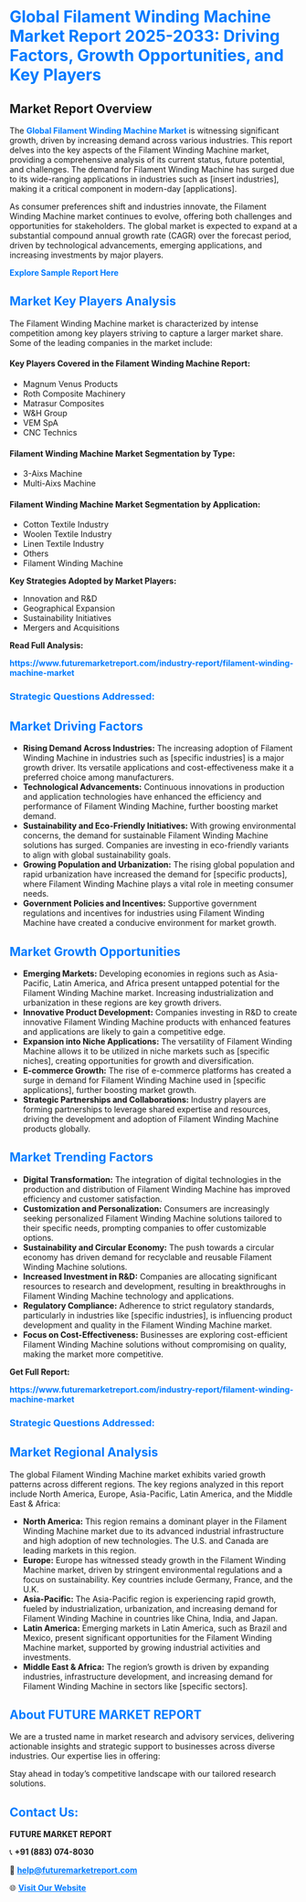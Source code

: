 <h1 style="color: #007BFF;">Global Filament Winding Machine Market Report 2025-2033: Driving Factors, Growth Opportunities, and Key Players</h1>

<section id="overview">
<h2>Market Report Overview</h2>
<p>The <a href="https://www.futuremarketreport.com/industry-report/filament-winding-machine-market" style="color: #007BFF; text-decoration: none;"><strong>Global Filament Winding Machine Market</strong></a> is witnessing significant growth, driven by increasing demand across various industries. This report delves into the key aspects of the Filament Winding Machine market, providing a comprehensive analysis of its current status, future potential, and challenges. The demand for Filament Winding Machine has surged due to its wide-ranging applications in industries such as [insert industries], making it a critical component in modern-day [applications].</p>
<p>As consumer preferences shift and industries innovate, the Filament Winding Machine market continues to evolve, offering both challenges and opportunities for stakeholders. The global market is expected to expand at a substantial compound annual growth rate (CAGR) over the forecast period, driven by technological advancements, emerging applications, and increasing investments by major players.</p>
</section>

<section id="overview">
<p><a href="https://www.futuremarketreport.com/request-sample/reportId=119993" style="color: #007BFF; text-decoration: none;"><strong>Explore Sample Report Here</strong></a></p>
</section>

<section id="key-players">
<h2 style="color: #007BFF;">Market Key Players Analysis</h2>
<p>The Filament Winding Machine market is characterized by intense competition among key players striving to capture a larger market share. Some of the leading companies in the market include:</p>
<h4>Key Players Covered in the Filament Winding Machine Report:</h4>
<ul><li>Magnum Venus Products</li><li>Roth Composite Machinery</li><li>Matrasur Composites</li><li>W&amp;H Group</li><li>VEM SpA</li><li>CNC Technics</li></ul>
<h4>Filament Winding Machine Market Segmentation by Type:</h4>
<ul><li>3-Aixs Machine</li><li>Multi-Aixs Machine</li></ul>

<h4>Filament Winding Machine Market Segmentation by Application:</h4>
<ul><li>Cotton Textile Industry</li><li>Woolen Textile Industry</li><li>Linen Textile Industry</li><li>Others</li><li>Filament Winding Machine</li></ul>
<p><strong>Key Strategies Adopted by Market Players:</strong></p>
<ul>
<li>Innovation and R&D</li>
<li>Geographical Expansion</li>
<li>Sustainability Initiatives</li>
<li>Mergers and Acquisitions</li>
</ul>
</section>

<section>
<p><strong>Read Full Analysis: </strong></p><a href="https://www.futuremarketreport.com/industry-report/filament-winding-machine-market" style="color: #007BFF; text-decoration: none;"><strong>https://www.futuremarketreport.com/industry-report/filament-winding-machine-market</strong></a>
<h3 style="color: #007BFF;">Strategic Questions Addressed:</h3>
</section>

<section id="driving-factors">
<h2 style="color: #007BFF;">Market Driving Factors</h2>
<ul>
<li><strong>Rising Demand Across Industries:</strong> The increasing adoption of Filament Winding Machine in industries such as [specific industries] is a major growth driver. Its versatile applications and cost-effectiveness make it a preferred choice among manufacturers.</li>
<li><strong>Technological Advancements:</strong> Continuous innovations in production and application technologies have enhanced the efficiency and performance of Filament Winding Machine, further boosting market demand.</li>
<li><strong>Sustainability and Eco-Friendly Initiatives:</strong> With growing environmental concerns, the demand for sustainable Filament Winding Machine solutions has surged. Companies are investing in eco-friendly variants to align with global sustainability goals.</li>
<li><strong>Growing Population and Urbanization:</strong> The rising global population and rapid urbanization have increased the demand for [specific products], where Filament Winding Machine plays a vital role in meeting consumer needs.</li>
<li><strong>Government Policies and Incentives:</strong> Supportive government regulations and incentives for industries using Filament Winding Machine have created a conducive environment for market growth.</li>
</ul>
</section>

<section id="growth-opportunities">
<h2 style="color: #007BFF;">Market Growth Opportunities</h2>
<ul>
<li><strong>Emerging Markets:</strong> Developing economies in regions such as Asia-Pacific, Latin America, and Africa present untapped potential for the Filament Winding Machine market. Increasing industrialization and urbanization in these regions are key growth drivers.</li>
<li><strong>Innovative Product Development:</strong> Companies investing in R&D to create innovative Filament Winding Machine products with enhanced features and applications are likely to gain a competitive edge.</li>
<li><strong>Expansion into Niche Applications:</strong> The versatility of Filament Winding Machine allows it to be utilized in niche markets such as [specific niches], creating opportunities for growth and diversification.</li>
<li><strong>E-commerce Growth:</strong> The rise of e-commerce platforms has created a surge in demand for Filament Winding Machine used in [specific applications], further boosting market growth.</li>
<li><strong>Strategic Partnerships and Collaborations:</strong> Industry players are forming partnerships to leverage shared expertise and resources, driving the development and adoption of Filament Winding Machine products globally.</li>
</ul>
</section>

<section id="trending-factors">
<h2 style="color: #007BFF;">Market Trending Factors</h2>
<ul>
<li><strong>Digital Transformation:</strong> The integration of digital technologies in the production and distribution of Filament Winding Machine has improved efficiency and customer satisfaction.</li>
<li><strong>Customization and Personalization:</strong> Consumers are increasingly seeking personalized Filament Winding Machine solutions tailored to their specific needs, prompting companies to offer customizable options.</li>
<li><strong>Sustainability and Circular Economy:</strong> The push towards a circular economy has driven demand for recyclable and reusable Filament Winding Machine solutions.</li>
<li><strong>Increased Investment in R&D:</strong> Companies are allocating significant resources to research and development, resulting in breakthroughs in Filament Winding Machine technology and applications.</li>
<li><strong>Regulatory Compliance:</strong> Adherence to strict regulatory standards, particularly in industries like [specific industries], is influencing product development and quality in the Filament Winding Machine market.</li>
<li><strong>Focus on Cost-Effectiveness:</strong> Businesses are exploring cost-efficient Filament Winding Machine solutions without compromising on quality, making the market more competitive.</li>
</ul>
</section>

<section>
<p><strong>Get Full Report: </strong></p><a href="https://www.futuremarketreport.com/industry-report/filament-winding-machine-market" style="color: #007BFF; text-decoration: none;"><strong>https://www.futuremarketreport.com/industry-report/filament-winding-machine-market</strong></a>
<h3 style="color: #007BFF;">Strategic Questions Addressed:</h3>
</section>


<section id="regional-analysis">
<h2 style="color: #007BFF;">Market Regional Analysis</h2>
<p>The global Filament Winding Machine market exhibits varied growth patterns across different regions. The key regions analyzed in this report include North America, Europe, Asia-Pacific, Latin America, and the Middle East & Africa:</p>
<ul>
<li><strong>North America:</strong> This region remains a dominant player in the Filament Winding Machine market due to its advanced industrial infrastructure and high adoption of new technologies. The U.S. and Canada are leading markets in this region.</li>
<li><strong>Europe:</strong> Europe has witnessed steady growth in the Filament Winding Machine market, driven by stringent environmental regulations and a focus on sustainability. Key countries include Germany, France, and the U.K.</li>
<li><strong>Asia-Pacific:</strong> The Asia-Pacific region is experiencing rapid growth, fueled by industrialization, urbanization, and increasing demand for Filament Winding Machine in countries like China, India, and Japan.</li>
<li><strong>Latin America:</strong> Emerging markets in Latin America, such as Brazil and Mexico, present significant opportunities for the Filament Winding Machine market, supported by growing industrial activities and investments.</li>
<li><strong>Middle East & Africa:</strong> The region’s growth is driven by expanding industries, infrastructure development, and increasing demand for Filament Winding Machine in sectors like [specific sectors].</li>
</ul>
</section>

<footer>
<h2 style="color: #007BFF;">About FUTURE MARKET REPORT</h2>
<p>We are a trusted name in market research and advisory services, delivering actionable insights and strategic support to businesses across diverse industries. Our expertise lies in offering:</p>

<p>Stay ahead in today’s competitive landscape with our tailored research solutions.</p>

<h2 style="color: #007BFF;">Contact Us:</h2>
<p><strong>FUTURE MARKET REPORT</strong></p>
<p>📞 <strong>+91 (883) 074-8030</strong></p>
<p>📧 <strong><a href="mailto:help@futuremarketreport.com" style="color: #007BFF;">help@futuremarketreport.com</a></strong></p>
<p>🌐 <strong><a href="https://www.futuremarketreport.com/" style="color: #007BFF;">Visit Our Website</a></strong></p>
</footer>
